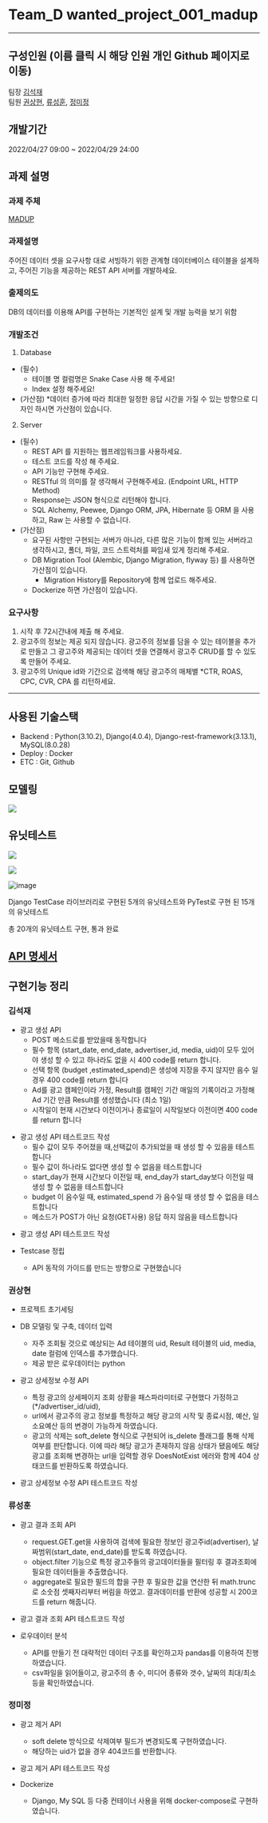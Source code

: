 # Team_D wanted_project_001_madup

***

## 구성인원 (이름 클릭 시 해당 인원 개인 Github 페이지로 이동)
팀장 [김석재](https://github.com/Cloudblack) <br>
팀원 [권상현](https://github.com/gshduet), [류성훈](https://github.com/rsh1994), [정미정](https://github.com/nxxxtyetdecided)

## 개발기간
2022/04/27 09:00 ~ 2022/04/29 24:00

## 과제 설명
### 과제 주체
[MADUP](https://madup.com/)

### 과제설명
주어진 데이터 셋을 요구사항 대로 서빙하기 위한 관계형 데이터베이스 테이블을 설계하고, 주어진 기능을 제공하는 REST API 서버를 개발하세요.

### 출제의도
DB의 데이터를 이용해 API를 구현하는 기본적인 설계 및 개발 능력을 보기 위함

### 개발조건
1. Database
  * (필수)
    * 테이블 명 컬럼명은 Snake Case 사용 해 주세요!
    * Index 설정 해주세요!
  * (가산점)
    *데이터 증가에 따라 최대한 일정한 응답 시간을 가질 수 있는 방향으로 디자인 하시면 가산점이 있습니다.
2. Server
  * (필수)
    * REST API 를 지원하는 웹프레임워크를 사용하세요.
    * 테스트 코드를 작성 해 주세요.
    * API 기능만 구현해 주세요.
    * RESTful 의 의미를 잘 생각해서 구현해주세요. (Endpoint URL, HTTP Method)
    * Response는 JSON 형식으로 리턴해야 합니다.
    * SQL Alchemy, Peewee, Django ORM, JPA, Hibernate 등 ORM 을 사용하고, Raw 는 사용할 수 없습니다.
  * (가산점)
    * 요구된 사항만 구현되는 서버가 아니라, 다른 많은 기능이 함께 있는 서버라고 생각하시고, 폴더, 파일, 코드 스트럭처를 짜임새 있게 정리해 주세요.
    * DB Migration Tool (Alembic, Django Migration, flyway 등) 를 사용하면 가산점이 있습니다.
      * Migration History를 Repository에 함께 업로드 해주세요.
    * Dockerize 하면 가산점이 있습니다.

### 요구사항
1. 시작 후 72시간내에 제출 해 주세요.
2. 광고주의 정보는 제공 되지 않습니다. 광고주의 정보를 담을 수 있는 테이블을 추가로 만들고 그 광고주와 제공되는 데이터 셋을 연결해서 광고주 CRUD를 할 수 있도록 만들어 주세요.
3. 광고주의 Unique id와 기간으로 검색해 해당 광고주의 매체별 *CTR, ROAS, CPC, CVR, CPA 를 리턴하세요.

***

## 사용된 기술스택
* Backend : Python(3.10.2), Django(4.0.4), Django-rest-framework(3.13.1), MySQL(8.0.28)
* Deploy : Docker
* ETC : Git, Github

## 모델링
![](https://mature-citron-a04.notion.site/image/https%3A%2F%2Fs3-us-west-2.amazonaws.com%2Fsecure.notion-static.com%2F3fb98deb-f9df-4fce-a094-a3a2819786f4%2FUntitled.png?table=block&id=340130fa-5309-447e-92ee-b20618903022&spaceId=feb49915-4e9a-4bf7-a86d-f8b150afa4ae&width=2000&userId=&cache=v2)

## 유닛테스트

![](https://velog.velcdn.com/images/gshduet/post/601b9f45-c49b-473a-b83b-6b53cbb76e9b/image.png)

![](https://velog.velcdn.com/images/gshduet/post/220c7257-8de0-4cbf-8327-43c20969340c/image.png)

![image](https://user-images.githubusercontent.com/86823305/165966813-ae13e40b-6c4b-466b-be26-a5a8017b78eb.png)


Django TestCase 라이브러리로 구현된 5개의 유닛테스트와 PyTest로 구현 된 15개의 유닛테스트 

총 20개의 유닛테스트 구현, 통과 완료

## [API 명세서](https://documenter.getpostman.com/view/18212355/UyrGADmN)

## 구현기능 정리
### 김석재
* 광고 생성 API
    - POST 메소드로를 받았을때 동작합니다
    - 필수 항목 (start_date, end_date, advertiser_id, media, uid)이 모두 있어야 생성 할 수 있고 하나라도 없을 시 400 code를 return 합니다.
    - 선택 항목 (budget ,estimated_spend)은 생성에 지장을 주지 않지만 음수 일경우 400 code를 return 합니다
    - Ad를 광고 캠페인이라 가정, Result를 캠페인 기간 매일의 기록이라고 가정해 Ad 기간 만큼 Result를 생성했습니다 (최소 1일)
    - 시작일이 현재 시간보다 이전이거나 종료일이 시작일보다 이전이면 400 code를 return 합니다
- 광고 생성 API 테스트코드 작성
    - 필수 값이 모두 주어졌을 때,선택값이 추가되었을 때 생성 할 수 있음을 테스트합니다
    - 필수 값이 하나라도 없다면 생성 할 수 없음을 테스트합니다
    - start_day가 현재 시간보다 이전일 때, end_day가 start_day보다 이전일 때 생성 할 수 없음을 테스트합니다
    - budget 이 음수일 때, estimated_spend 가 음수일 때 생성 할 수 없음을 테스트합니다
    - 메소드가 POST가 아닌 요청(GET사용) 응답 하지 않음을 테스트합니다

* 광고 생성 API 테스트코드 작성

* Testcase 정립
    - API 동작의 가이드를 만드는 방향으로 구현했습니다

### 권상현
* 프로젝트 초기세팅

* DB 모델링 및 구축, 데이터 입력
    * 자주 조회될 것으로 예상되는 Ad 테이블의 uid, Result 테이블의 uid, media, date 컬럼에 인덱스를 추가했습니다.
    * 제공 받은 로우데이터는 python 

* 광고 상세정보 수정 API
    * 특정 광고의 상세페이지 조회 상황을 패스파라미터로 구현했다 가정하고(*/advertiser_id/uid), 
    * url에서 광고주의 광고 정보를 특정하고 해당 광고의 시작 및 종료시점, 예산, 일 소요예산 등의 변경이 가능하게 하였습니다.
    * 광고의 삭제는 soft_delete 형식으로 구현되어 is_delete 플래그를 통해 삭제 여부를 판단합니다. 이에 따라 해당 광고가 존재하지 않음 상태가 됐음에도 해당 광고를 조회해 변경하는 url을 입력할 경우 DoesNotExist 에러와 함께 404 상태코드를 반환하도록 하였습니다.

* 광고 상세정보 수정 API 테스트코드 작성

### 류성훈
* 광고 결과 조회 API
    * request.GET.get을 사용하여 검색에 필요한 정보인 광고주id(advertiser), 날짜범위(start_date, end_date)를 받도록 하였습니다.
    * object.filter 기능으로 특정 광고주들의 광고데이터들을 필터링 후 결과조회에 필요한 데이터들을 추출했습니다.
    * aggregate로 필요한 필드의 합을 구한 후 필요한 값을 연산한 뒤 math.trunc로 소숫점 셋째자리부터 버림을 하였고. 결과데이터를 반환에 성공할 시 200코드를 return 해줍니다.

* 광고 결과 조회 API 테스트코드 작성   

* 로우데이터 분석
    * API를 만들기 전 대략적인 데이터 구조를 확인하고자 pandas를 이용하여 진행하였습니다.
    * csv파일을 읽어들이고, 광고주의 총 수, 미디어 종류와 갯수, 날짜의 최대/최소 등을 확인하였습니다.

### 정미정
* 광고 제거 API
    * soft delete 방식으로 삭제여부 필드가 변경되도록 구현하였습니다.
    * 해당하는 uid가 없을 경우 404코드를 반환합니다.

* 광고 제거 API 테스트코드 작성

* Dockerize
    * Django, My SQL 등 다중 컨테이너 사용을 위해 docker-compose로 구현하였습니다.
